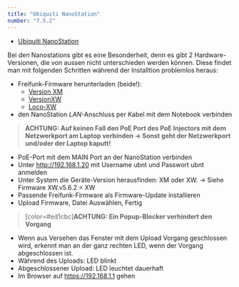 ```yaml
---
title: "Ubiquiti NanoStation"
number: "7.5.2"
---
```


 * [Ubiquiti NanoStation](https://www.ubnt.com/airmax/nanostationm/)

Bei den Nanostations gibt es eine Besonderheit, denn es gibt 2 Hardware-Versionen, die von aussen nicht unterschieden werden können. Diese findet man mit folgenden Schritten während der Installtion problemlos heraus:

 * Freifunk-Firmware herunterladen (beide!): 
     * [Version XM](https://buildbot.berlin.freifunk.net/buildbot/unstable/ar71xx-generic/149/default/freifunk-berlin-0.3.0-alpha-2118abb-ubnt-nano-m-factory.bin)
     * [VersionXW](https://buildbot.berlin.freifunk.net/buildbot/unstable/ar71xx-generic/149/default/freifunk-berlin-0.3.0-alpha-2118abb-ubnt-nano-m-xw-factory.bin)
     * [Loco-XW](https://buildbot.berlin.freifunk.net/buildbot/unstable/ar71xx-generic/149/default/freifunk-berlin-0.3.0-alpha-2118abb-ubnt-loco-m-xw-factory.bin)
 * den NanoStation *LAN*-Anschluss per Kabel mit dem Notebook verbinden
> **ACHTUNG: Auf keinen Fall den PoE Port des PoE Injectors mit dem Netzwerkport am Laptop verbinden → Sonst geht der Netzwerkport und/oder der Laptop kaputt!**
 * PoE-Port mit dem MAIN Port an der NanoStation verbinden
 * Unter http://192.168.1.20 mit Username ubnt und Passwort ubnt anmelden
 * Unter System die Geräte-Version herausfinden: XM oder XW. → Siehe Firmware XW.v5.6.2 = XW
 * Passende Freifunk-Firmware als Firmware-Update installieren
 * Upload Firmware, Datei Auswählen, Fertig
> [color=#ed1cbc]**ACHTUNG: Ein Popup-Blocker verhindert den Vorgang**
 * Wenn aus Versehen das Fenster mit dem Upload Vorgang geschlossen wird, erkennt man an der ganz rechten LED, wenn der Vorgang abgeschlossen ist.
 * Während des Uploads: LED blinkt
 * Abgeschlossener Upload: LED leuchtet dauerhaft
 * Im Browser auf https://192.168.1.1 gehen